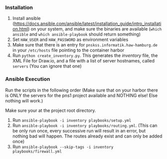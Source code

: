 ### Installation

1. Install ansible (https://docs.ansible.com/ansible/latest/installation_guide/intro_installation.html) on your system, and make sure the binaries are available (`which ansible` and `which ansible-playbook` should return something)
1. Set `HAW_USER` and `HAW_PASSWORD` as environment variables
1. Make sure that there is an entry for `pnskss.informatik.haw-hamburg.de` in your `/etc/hosts` file pointing to the container harbor
1. Run `python create_inventory.py`. This generates the *inventory* file, the XML File for Draw.io, and a file with a list of server hostnames, called `servers` (You can ignore that one)

### Ansible Execution

Run the scripts in the following order (Make sure that on your harbor there is ONLY the servers for the pns1 project available and NOTHING else! Else nothing will work.)

Make sure your at the project root directory.

1. Run `ansible-playbook -i inventory playbooks/setup.yml`
1. Run `ansible-playbook -i inventory playbooks/routing.yml`. (This can be only run once, every successive run will result in an error, but nothing bad will happen. The routes already exist and can only be added once)
1. Run `ansible-playbook --skip-tags -i inventory playbooks/firewall.yml`